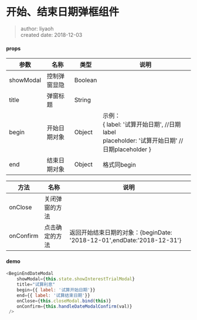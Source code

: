 # 开始、结束日期弹框组件

> author: liyaoh <br>
> created date: 2018-12-03

#### props

| 参数      | 名称 | 类型 | 说明 |
| --------- | ---- | ---- | ---- |
| showModal | 控制弹窗显隐 | Boolean | |
| title | 弹窗标题 | String | |
| begin | 开始日期对象 | Object | 示例：<br> { label: '试算开始日期', //日期label <br> placeholder: '试算开始日期' //日期placeholder }
| end | 结束日期对象 | Object | 格式同begin |


| 方法 | 名称 | 说明 |
| --- | --- | --- |
| onClose | 关闭弹窗的方法 | |
| onConfirm | 点击确定的方法 | 返回开始结束日期的对象：{beginDate: '2018-12-01',endDate:'2018-12-31'}|

#### demo

```js
<BeginEndDateModal
    showModal={this.state.showInterestTrialModal} 
    title="试算利息" 
    begin={{ label: '试算开始日期'}}
    end={{ label: '试算结束日期'}} 
    onClose={this.closeModal.bind(this)}
    onConfirm={this.handleDateModalConfirm(val)}
 />